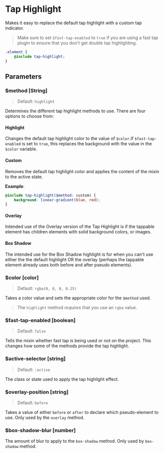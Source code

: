 # Tap Highlight

Makes it easy to replace the default tap highlight with a custom tap indicator.

> Make sure to set `$fast-tap-enabled` to `true` if you are using a fast tap plugin to ensure that you don't get double tap highlighting.

```scss
.element {
    @include tap-highlight;
}
```

## Parameters

### $method [String]

> Default: `highlight`

Determines the different tap highlight methods to use. There are four options to choose from:

#### Highlight

Changes the default tap highlight color to the value of `$color`.If `$fast-tap-enabled` is set to `true`, this replaces the background with the value in the `$color` variable.

#### Custom

Removes the default tap highlight color and applies the content of the mixin to the active state.

**Example**:
```scss
@include tap-highlight($method: custom) {
    background: linear-gradient(blue, red);
}
```

#### Overlay

Intended use of the Overlay version of the Tap Highlight is if the tappable element has children elements with solid background colors, or images.

#### Box Shadow

The intended use for the Box Shadow highlight is for when you can't use either the the default highlight OR the overlay (perhaps the tappable element already uses both before and after pseudo elements).

### $color [color]

> Default: `rgba(0, 0, 0, 0.25)`

Takes a color value and sets the appropriate color for the `$method` used.

> The `highlight` method _requires_ that you use an `rgba` value.

### $fast-tap-enabled [boolean]

> Default: `false`

Tells the mixin whether fast tap is being used or not on the project. This changes how some of the methods provide the tap highlight.

### $active-selector [string]

> Default: `:active`

The class or state used to apply the tap highlight effect.

### $overlay-position [string]

> Default: `before`

Takes a value of either `before` or `after` to declare which pseudo-element to use. Only used by the `overlay` method.

### $box-shadow-blur [number]

The amount of blur to apply to the `box-shadow` method. Only used by `box-shadow` method.
